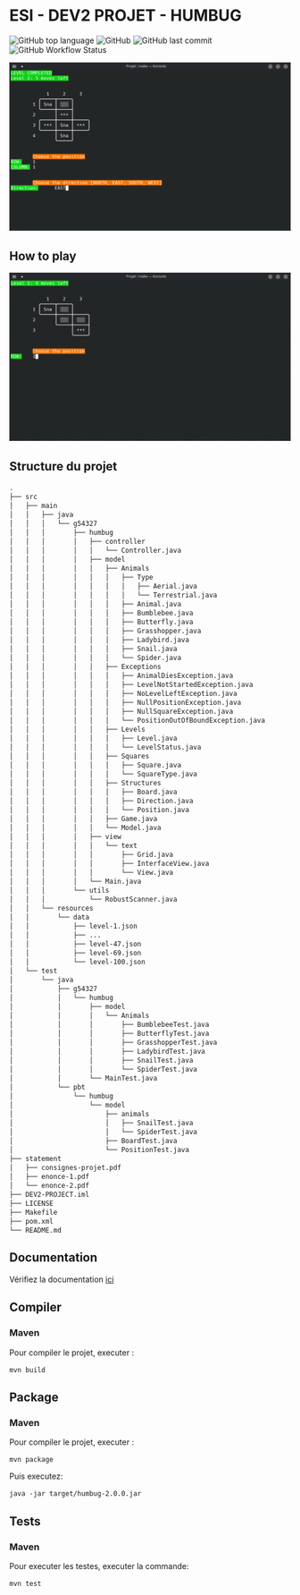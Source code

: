 # ESI - DEV2 PROJET - HUMBUG
![GitHub top language](https://img.shields.io/github/languages/top/asassoye/ESI-dev2-project?style=for-the-badge)
![GitHub](https://img.shields.io/github/license/asassoye/ESI-dev2-project?style=for-the-badge)
![GitHub last commit](https://img.shields.io/github/last-commit/asassoye/ESI-dev2-project?style=for-the-badge)
![GitHub Workflow Status](https://img.shields.io/github/workflow/status/asassoye/ESI-dev2-project/Java%20CI?style=for-the-badge)

![Humbug](.github/humbug.png)

## How to play
![Levels](.github/levels.gif)


## Structure du projet
```
.
├── src
│   ├── main
│   │   ├── java
│   │   │   └── g54327
│   │   │       ├── humbug
│   │   │       │   ├── controller
│   │   │       │   │   └── Controller.java
│   │   │       │   ├── model
│   │   │       │   │   ├── Animals
│   │   │       │   │   │   ├── Type
│   │   │       │   │   │   │   ├── Aerial.java
│   │   │       │   │   │   │   └── Terrestrial.java
│   │   │       │   │   │   ├── Animal.java
│   │   │       │   │   │   ├── Bumblebee.java
│   │   │       │   │   │   ├── Butterfly.java
│   │   │       │   │   │   ├── Grasshopper.java
│   │   │       │   │   │   ├── Ladybird.java
│   │   │       │   │   │   ├── Snail.java
│   │   │       │   │   │   └── Spider.java
│   │   │       │   │   ├── Exceptions
│   │   │       │   │   │   ├── AnimalDiesException.java
│   │   │       │   │   │   ├── LevelNotStartedException.java
│   │   │       │   │   │   ├── NoLevelLeftException.java
│   │   │       │   │   │   ├── NullPositionException.java
│   │   │       │   │   │   ├── NullSquareException.java
│   │   │       │   │   │   └── PositionOutOfBoundException.java
│   │   │       │   │   ├── Levels
│   │   │       │   │   │   ├── Level.java
│   │   │       │   │   │   └── LevelStatus.java
│   │   │       │   │   ├── Squares
│   │   │       │   │   │   ├── Square.java
│   │   │       │   │   │   └── SquareType.java
│   │   │       │   │   ├── Structures
│   │   │       │   │   │   ├── Board.java
│   │   │       │   │   │   ├── Direction.java
│   │   │       │   │   │   └── Position.java
│   │   │       │   │   ├── Game.java
│   │   │       │   │   └── Model.java
│   │   │       │   ├── view
│   │   │       │   │   └── text
│   │   │       │   │       ├── Grid.java
│   │   │       │   │       ├── InterfaceView.java
│   │   │       │   │       └── View.java
│   │   │       │   └── Main.java
│   │   │       └── utils
│   │   │           └── RobustScanner.java
│   │   └── resources
│   │       └── data
│   │           ├── level-1.json
│   │           ├── ...
│   │           ├── level-47.json
│   │           ├── level-69.json
│   │           └── level-100.json
│   └── test
│       └── java
│           ├── g54327
│           │   └── humbug
│           │       ├── model
│           │       │   └── Animals
│           │       │       ├── BumblebeeTest.java
│           │       │       ├── ButterflyTest.java
│           │       │       ├── GrasshopperTest.java
│           │       │       ├── LadybirdTest.java
│           │       │       ├── SnailTest.java
│           │       │       └── SpiderTest.java
│           │       └── MainTest.java
│           └── pbt
│               └── humbug
│                   └── model
│                       ├── animals
│                       │   ├── SnailTest.java
│                       │   └── SpiderTest.java
│                       ├── BoardTest.java
│                       └── PositionTest.java
├── statement
│   ├── consignes-projet.pdf
│   ├── enonce-1.pdf
│   └── enonce-2.pdf
├── DEV2-PROJECT.iml
├── LICENSE
├── Makefile
├── pom.xml
└── README.md
```

## Documentation
Vérifiez la documentation [ici](https://asassoye.github.io/ESI-dev2-project/index.html)

## Compiler
### Maven
Pour compiler le projet, executer :
```
mvn build
```

## Package
### Maven
Pour compiler le projet, executer :
```
mvn package
```

Puis executez:
```
java -jar target/humbug-2.0.0.jar
```

## Tests
### Maven
Pour executer les testes, executer la commande:
```
mvn test 
```
